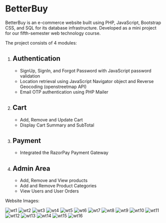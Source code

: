 <h1>BetterBuy</h1>
<p>BetterBuy is an e-commerce website built using PHP, JavaScript, Bootstrap CSS, and SQL for its database infrastructure. Developed as a mini project for our fifth-semester web technology course.</p>

<p>The project consists of 4 modules:</p>
<ol>
  
  <li>
    <h2>Authentication</h2>
    <ul>
      <li>
        SignUp, SignIn, and Forgot Password with JavaScript password validation
      </li>
      <li>
        Location retrieval using JavaScript Navigator object and Reverse Geocoding (openstreetmap API)
      </li>
      <li>
        Email OTP authentication using PHP Mailer
      </li>
    </ul>
  </li>
  
  <li>
    <h2>Cart</h2>
    <ul>
      <li>
        Add, Remove and Update Cart
      </li>
      <li>
        Display Cart Summary and SubTotal
      </li>
    </ul>
  </li>
  
  <li>
    <h2>Payment</h2>
    <ul>
      <li>
        Integrated the RazorPay Payment Gateway
      </li>
    </ul>
  </li>
  
  <li>
    <h2>Admin Area</h2>
    <ul>
      <li>
        Add, Remove and View products
      </li>
      <li>
        Add and Remove Product Categories
      </li>
      <li>
        View Users and User Orders
      </li>
    </ul>
  </li>
  
</ol>

<p>Website Images: </p>

![wt1](https://github.com/joshuadlima/BetterBuy/assets/90946664/60391a6e-ea64-4b0b-bc30-7e62c3ee9d02)
![wt2](https://github.com/joshuadlima/BetterBuy/assets/90946664/9cf62311-03e3-4881-a1fe-8e6a8afea85a)
![wt3](https://github.com/joshuadlima/BetterBuy/assets/90946664/8f295b0f-22fc-4d8d-b4d5-0a7b6e075819)
![wt4](https://github.com/joshuadlima/BetterBuy/assets/90946664/805c611a-d4e0-4c42-9616-59245985ebc4)
![wt5](https://github.com/joshuadlima/BetterBuy/assets/90946664/56f5fe07-3bc7-407a-bd20-ee03b392ebd7)
![wt6](https://github.com/joshuadlima/BetterBuy/assets/90946664/6c53e900-ecbc-4ff3-959f-facf6356b0cc)
![wt7](https://github.com/joshuadlima/BetterBuy/assets/90946664/c1294614-b36e-4d6d-97f2-1d6d4275e1f7)
![wt8](https://github.com/joshuadlima/BetterBuy/assets/90946664/0e197c0f-386f-48c9-bebe-b2c9db28f3e5)
![wt9](https://github.com/joshuadlima/BetterBuy/assets/90946664/eda0a79b-1f50-4419-8a86-b5beb78cd57d)
![wt10](https://github.com/joshuadlima/BetterBuy/assets/90946664/db36b6eb-c1e3-4990-9d25-fbcb85724a79)
![wt11](https://github.com/joshuadlima/BetterBuy/assets/90946664/874692fe-e17c-4f26-85f3-edb825decf97)
![wt12](https://github.com/joshuadlima/BetterBuy/assets/90946664/88378e98-ef60-4962-a192-a98967b36a74)
![wt13](https://github.com/joshuadlima/BetterBuy/assets/90946664/117b2524-2215-4c26-b757-035876a7f8f7)
![wt14](https://github.com/joshuadlima/BetterBuy/assets/90946664/e514fdd7-1b32-4c4c-8d54-41bf86d2ecda)
![wt15](https://github.com/joshuadlima/BetterBuy/assets/90946664/f7902e96-4bbf-4357-869c-f6c0ff24fc5b)
![wt16](https://github.com/joshuadlima/BetterBuy/assets/90946664/222838ca-e67a-4ab7-9f1f-eb8be6fc6afc)
